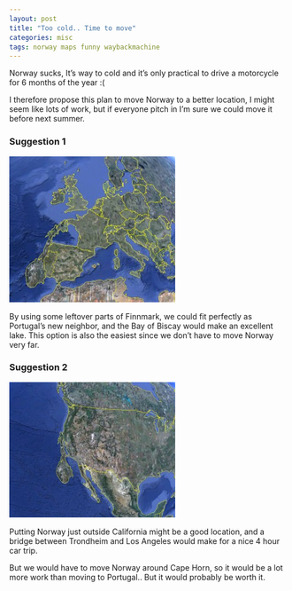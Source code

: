 ```yaml
---
layout: post
title: "Too cold.. Time to move"
categories: misc 
tags: norway maps funny waybackmachine
---
```


Norway sucks, It’s way to cold and it’s only practical to drive a motorcycle for 6 months of the year :(

I therefore propose this plan to move Norway to a better location, I might seem like lots of work, but if everyone pitch in I’m sure we could move it before next summer.

### Suggestion 1

![Norway next to Portugal](/images/2009-norway-portugal.jpg)

By using some leftover parts of Finnmark, we could fit perfectly as Portugal’s new neighbor, and the Bay of Biscay would make an excellent lake. This option is also the easiest since we don’t have to move Norway very far.

### Suggestion 2

![Norway next to California](/images/2009-norway-us.jpg)

Putting Norway just outside California might be a good location, and a bridge between Trondheim and Los Angeles would make for a nice 4 hour car trip.

But we would have to move Norway around Cape Horn, so it would be a lot more work than moving to Portugal.. But it would probably be worth it.
